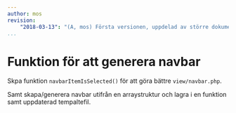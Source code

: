 ```yaml
---
author: mos
revision:
    "2018-03-13": "(A, mos) Första versionen, uppdelad av större dokument."
...
```

Funktion för att generera navbar
=======================

Skpa funktion `navbarItemIsSelected()` för att göra bättre `view/navbar.php`.

Samt skapa/generera navbar utifrån en arraystruktur och lagra i en funktion samt uppdaterad tempaltefil.
